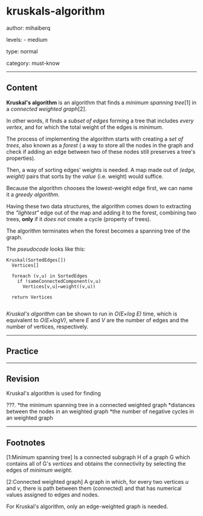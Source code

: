 # kruskals-algorithm
author: mihaiberq

levels:
	- medium

type: normal

category: must-know

---
## Content

**Kruskal's algorithm** is an algorithm that finds a *minimum spanning tree*[1] in a *connected weighted graph*[2].

In other words, it finds a *subset of edges* forming a tree that includes *every vertex*, and for which the total weight of the edges is *minimum*.

The process of implementing the algorithm starts with creating a *set of trees*, also known as a *forest* ( a way to store all the nodes in the graph and check if adding an edge between two of these nodes still preserves a tree's properties). 

Then, a way of sorting edges' weights is needed. A map made out of *(edge, weight)* pairs that sorts by the *value* (i.e. weight) would suffice. 

Because the algorithm chooses the lowest-weight edge first, we can name it a *greedy algorithm*.

Having these two data structures, the algorithm comes down to extracting the *"lightest"* edge out of the map and adding it to the forest, combining two trees, **only** if it *does not* create a cycle (property of trees). 

The algorithm terminates when the forest becomes a spanning tree of the graph.

The *pseudocode* looks like this:
```
Kruskal(SortedEdges[])
  Vertices[] 
  
  foreach (v,u) in SortedEdges
    if !sameConnectedComponent(v,u)
      Vertices[v,u]←weight((v,u))

  return Vertices
       
``` 

*Kruskal's algorithm* can be shown to run in *O(E×log E)* time, which is equivalent to *O(E×logV)*, where *E* and *V* are the number of edges and the number of vertices, respectively. 


---
## Practice




---
## Revision

Kruskal's algorithm is used for finding 

???.
*the minimum spanning tree in a connected weighted graph
*distances between the nodes in an weighted graph
*the number of negative cycles in an weighted graph

---
## Footnotes

[1:Minimum spanning tree]
Is a connected subgraph H of a graph G which contains all of G's *vertices* and obtains the connectivity by selecting the edges of *minimum weight*.

[2:Connected weighted graph]
A graph in which, for every two vertices *u* and *v*, there is path between them (connected) and that has numerical values assigned to edges and nodes. 

For Kruskal's algorithm, only an edge-weighted graph is needed.
